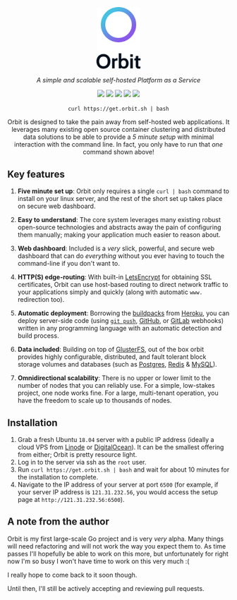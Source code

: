 <p align="center"><a href="https://orbit.sh"><img src="docs/design/assets/logo/gradient-text-vertical.svg" width="100px" alt="Orbit Logo"></a></p>

<p align="center"><i>A simple and scalable self-hosted Platform as a Service</i></p>

<p align="center">
	<img src="https://img.shields.io/badge/build-passing-brightgreen.svg">
	<img src="https://img.shields.io/badge/coverage-0%25-yellow.svg">
	<img src="https://img.shields.io/badge/version-alpha-orange.svg">
	<a href="https://github.com/prettier/prettier"><img src="https://img.shields.io/badge/code_style-prettier-ff69b4.svg"></a>
	<a href="https://choosealicense.com/licenses/mit/"><img src="https://img.shields.io/badge/license-MIT-blue.svg"></a>
</p>

<p align="center"><code>curl https://get.orbit.sh | bash</code></p>

<p align="center">Orbit is designed to take the pain away from self-hosted web applications. It leverages many existing open source container clustering and distributed data solutions to be able to provide a <i>5 minute setup</i> with minimal interaction with the command line. In fact, you only have to run that <i>one</i> command shown above!</p>

## Key features

1. **Five minute set up**: Orbit only requires a single `curl | bash` command to install on your linux server, and the rest of the short set up takes place on secure web dashboard.

2. **Easy to understand**: The core system leverages many existing robust open-source technologies and abstracts away the pain of configuring them manually; making your application much easier to reason about.

3. **Web dashboard**: Included is a _very_ slick, powerful, and secure web dashboard that can do _everything_ without you ever having to touch the command-line if you don't want to.

4. **HTTP(S) edge-routing**: With built-in [LetsEncrypt](https://letsencrypt.org/) for obtaining SSL certificates, Orbit can use host-based routing to direct network traffic to your applications simply and quickly (along with automatic `www.` redirection too).

5. **Automatic deployment**: Borrowing the [buildpacks](https://www.heroku.com/elements/buildpacks) from [Heroku](https://heroku.com/), you can deploy server-side code (using [`git push`](https://devcenter.heroku.com/articles/git#deploying-code), [GitHub](https://developer.github.com/webhooks/), or [GitLab](https://docs.gitlab.com/ee/user/project/integrations/webhooks.html) webhooks) written in any programming language with an automatic detection and build process.

6. **Data included**: Building on top of [GlusterFS](https://docs.gluster.org/en/latest/), out of the box orbit provides highly configurable, distributed, and fault tolerant block storage volumes and databases (such as [Postgres](https://www.postgresql.org/), [Redis](https://redis.io/) & [MySQL](https://www.mysql.com/)).

7. **Omnidirectional scalability**: There is no upper or lower limit to the number of nodes that you can reliably use. For a simple, low-stakes project, one node works fine. For a large, multi-tenant operation, you have the freedom to scale up to thousands of nodes.

## Installation

1. Grab a fresh Ubuntu `18.04` server with a public IP address (ideally a cloud VPS from [Linode](https://www.linode.com/) or [DigitalOcean](https://www.digitalocean.com/)). It can be the smallest offering from either; Orbit is pretty resource light.
2. Log in to the server via ssh as the `root` user.
3. Run `curl https://get.orbit.sh | bash` and wait for about 10 minutes for the installation to complete.
4. Navigate to the IP address of your server at port `6500` (for example, if your server IP address is `121.31.232.56`, you would access the setup page at `http://121.31.232.56:6500`).

## A note from the author

Orbit is my first large-scale Go project and is very _very_ alpha. Many things will need refactoring and will not work the way you expect them to. As time passes I'll hopefully be able to work on this more, but unfortunately for right now I'm so busy I won't have time to work on this very much :\(

I really hope to come back to it soon though.

Until then, I'll still be actively accepting and reviewing pull requests.
